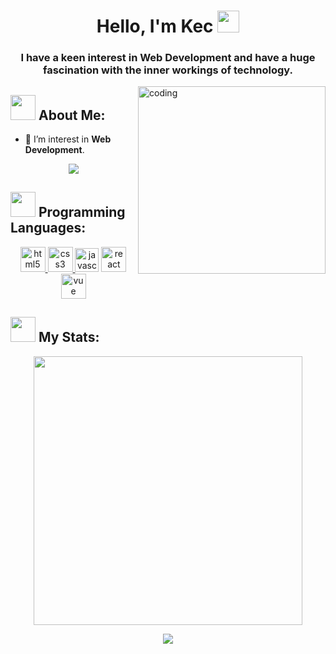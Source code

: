 
<h1 align="center">Hello, I'm Kec <img src="https://media.giphy.com/media/hvRJCLFzcasrR4ia7z/giphy.gif" width="35"></h1>
<h3 align="center">I have a keen interest in Web Development and have a huge fascination with the inner workings of technology.</h3>

<img align="right" alt="coding" width="300" src="https://media.giphy.com/media/lP8xu5t2DLGG045H8F/giphy.gif">

## <img src="https://media.giphy.com/media/WUlplcMpOCEmTGBtBW/giphy.gif" width="40"> **About Me:**

- 👯 I’m interest in **Web Development**.

<p align="center">
   <img align="center" src="https://github-readme-streak-stats.herokuapp.com/?user=FrontendKec&theme=dracula&hide_border=true"/>
</p>

## <img src="https://media.giphy.com/media/j2pOGeGYKe2xCCKwfi/giphy.gif" width="40"> **Programming Languages:**

<p align="center"> 
<a href="https://www.w3.org/html/" target="_blank"> <img src="https://www.svgrepo.com/show/452228/html-5.svg" alt="html5" width="40"/> </a>
<a href="https://www.w3schools.com/css/" target="_blank"> <img src="https://www.svgrepo.com/show/452185/css-3.svg" alt="css3" width="40"/> </a>
<a href="https://www.javascript.com/" target="_blank"> <img src="https://www.svgrepo.com/show/353925/javascript.svg"  alt="javascript" width="38" /></a>
<a href="https://reactjs.org/" target="_blank"> <img src="https://www.svgrepo.com/show/452092/react.svg" alt="react" width="40"/> </a>
<a href="https://vuejs.org/" target="_blank"> <img src="https://www.svgrepo.com/show/374175/vue.svg" alt="vue" width="40"/> </a>
</p>

## <img src="https://media.giphy.com/media/ZCN6F3FAkwsyOGU2RS/giphy.gif" width="40"> **My Stats:**

<p align="center">
  <a>
   <img width="430" align="center" src="https://github-readme-stats.vercel.app/api?username=FrontendKec&theme=dracula&show_icons=true&locale=en&hide_border=true">
  </a>
</p>
<p align="center">
   <a>
    <img align="center" src="https://github-readme-stats.anuraghazra1.vercel.app/api/top-langs/?username=FrontendKec&theme=dracula&layout=compact&langs_count=4&hide_border=true" />
  </a>
</p>
 
